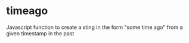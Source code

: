 # timeago
Javascript function to create a sting in the form "some time ago" from a given timestamp in the past
